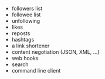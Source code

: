 - followers list
- followee list
- unfollowing
- likes
- reposts
- hashtags
- a link shortener
- content negotiation (JSON, XML, ...)
- web hooks
- search
- command line client
